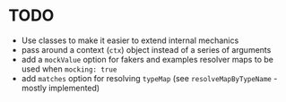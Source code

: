 # TODO

- Use classes to make it easier to extend internal mechanics
- pass around a context (`ctx`) object instead of a series of arguments
- add a `mockValue` option for fakers and examples resolver maps to be used when `mocking: true`
- add `matches` option for resolving `typeMap` (see `resolveMapByTypeName` - mostly implemented)
